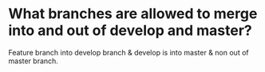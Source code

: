 # What branches are allowed to merge into and out of develop and master?
Feature branch into develop branch & develop is into master & non out of master branch.